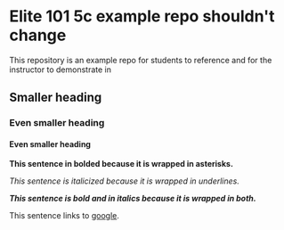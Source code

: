 # Elite 101 5c example repo shouldn't change
This repository is an example repo for students to reference and for the instructor to demonstrate in

## Smaller heading

### Even smaller heading

#### Even smaller heading

**This sentence in bolded because it is wrapped in asterisks.**

_This sentence is italicized because it is wrapped in underlines._

**_This sentence is bold and in italics because it is wrapped in both._**

This sentence links to [google](https://www.google.com/).
